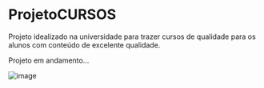 # ProjetoCURSOS

Projeto idealizado na universidade para trazer cursos de qualidade para os alunos com conteúdo de excelente qualidade.


Projeto em andamento...

![image](https://user-images.githubusercontent.com/32227073/44961532-e86e7980-aee8-11e8-9447-f7d294410c75.png)

